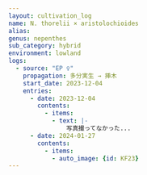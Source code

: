 ```yaml
---
layout: cultivation_log
name: N. thorelii × aristolochioides
alias:
genus: nepenthes
sub_category: hybrid
environment: lowland
logs:
  - source: "EP ♀"
    propagation: 多分実生 → 挿木
    start_date: 2023-12-04
    entries:
      - date: 2023-12-04
        contents:
          - items:
            - text: |-
                写真撮ってなかった...
      - date: 2024-01-27
        contents:
          - items:
            - auto_image: {id: KF23}
---
```

